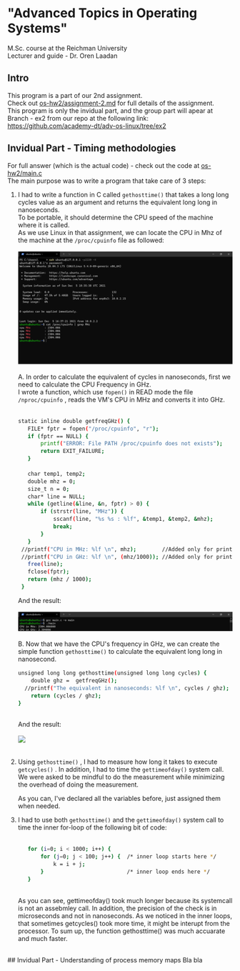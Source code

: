 # "Advanced Topics in Operating Systems" 
 M.Sc. course at the Reichman University <br/>
 Lecturer and guide - Dr. Oren Laadan <br/>
## Intro

This program is a part of our 2nd assignment. <br/>
Check out <a href="https://github.com/GlaiChen/os-hw2/blob/main/assignment-2.md">os-hw2/assignment-2.md</a> for full details of the assignment. <br/>
This program is only the invidual part, and the group part will apear at Branch - ex2 from our repo at the following link: <br/>https://github.com/academy-dt/adv-os-linux/tree/ex2 </br>

## Invidual Part - Timing methodologies
For full answer (which is the actual code) - check out the code at <a href="https://github.com/GlaiChen/os-hw2/blob/main/main.c">os-hw2/main.c </a> <br/>
The main purpose was to write a program that take care of 3 steps:
1. I had to write a function in C called `gethosttime()`  that takes a long long cycles value as an argument and returns the equivalent long long in nanoseconds. <br/>
   To be portable, it should determine the CPU speed of the machine where it is called. <br/>
   As we use Linux in that assignment, we can locate the CPU in Mhz of the machine at the `/proc/cpuinfo` file as followed: <br/><br/>
   <img src="/images/cpu_mhz.png"> <br/><br/>
   A. In order to calculate the equivalent of cycles in nanoseconds, first we need to calculate the CPU Frequency in GHz. <br/>
      I wrote a function, which use `fopen()`  in READ mode the file `/nproc/cpuinfo` , reads the VM's CPU in MHz and converts it into GHz. <br/><br/>
      ```bash
     static inline double getfreqGHz() {
         FILE* fptr = fopen("/proc/cpuinfo", "r");   
         if (fptr == NULL) {
             printf("ERROR: File PATH /proc/cpuinfo does not exists");
             return EXIT_FAILURE;
         }

         char temp1, temp2;
         double mhz = 0;                             
         size_t n = 0;
         char* line = NULL;
         while (getline(&line, &n, fptr) > 0) {
             if (strstr(line, "MHz")) {
                 sscanf(line, "%s %s : %lf", &temp1, &temp2, &mhz);
                 break;
             }
         }
       //printf("CPU in MHz: %lf \n", mhz);        //Added only for print-debugging
       //printf("CPU in GHz: %lf \n", (mhz/1000)); //Added only for print-debugging
         free(line);
         fclose(fptr);
         return (mhz / 1000);
       }
      ```
      And the result: <br/><br/>
      <img src="/images/result_mhz_ghz.png">
      <br/><br/>
   B. Now that we have the CPU's frequency in GHz, we can create the simple function `gethosttime()` to calculate the equivalent long long in nanosecond. <br/>
      ```bash
      unsigned long long gethosttime(unsigned long long cycles) {
          double ghz =  getfreqGHz();
        //printf("The equivalent in nanoseconds: %lf \n", cycles / ghz);
          return (cycles / ghz);
      }
      ```
      <br/>
      And the result: <br/><br/>
      <img src="/images/eqivalent_nanoseconds.png">
      <br/><br/>
2. Using `gethosttime()` , I had to measure how long it takes to execute `getcycles()` . In addition, I had to time the `gettimeofday()`  system call.
   We were asked to be mindful to do the measurement while minimizing the overhead of doing the measurement. <br/>
   
   As you can, I've declared all the variables before, just assigned them when needed.
   
3. I had to use both `gethosttime()`  and the `gettimeofday()`  system call to time the inner for-loop of the following bit of code: <br/><br/>
   ```bash
      for (i=0; i < 1000; i++) {
          for (j=0; j < 100; j++) {  /* inner loop starts here */
              k = i + j;  
          }                          /* inner loop ends here */
      }
   ```
   <br/>
   As you can see, gettimeofday() took much longer because its systemcall is not an assebmley call.
   In addition, the precision of the check is in microseconds and not in nanoseconds.
   As we noticed in the inner loops, that sometimes getcycles() took more time, it might be interupt from the processor.
   To sum up, the function gethosttime() was much accuarate and much faster.
<br/>   
## Invidual Part - Understanding of process memory maps
Bla bla
